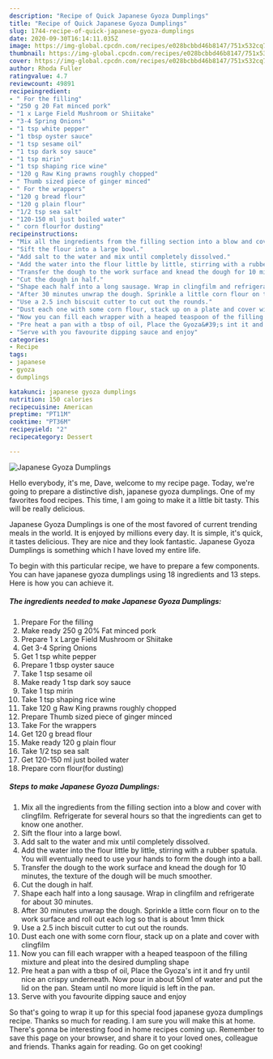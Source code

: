 ```yaml
---
description: "Recipe of Quick Japanese Gyoza Dumplings"
title: "Recipe of Quick Japanese Gyoza Dumplings"
slug: 1744-recipe-of-quick-japanese-gyoza-dumplings
date: 2020-09-30T16:14:11.035Z
image: https://img-global.cpcdn.com/recipes/e028bcbbd46b8147/751x532cq70/japanese-gyoza-dumplings-recipe-main-photo.jpg
thumbnail: https://img-global.cpcdn.com/recipes/e028bcbbd46b8147/751x532cq70/japanese-gyoza-dumplings-recipe-main-photo.jpg
cover: https://img-global.cpcdn.com/recipes/e028bcbbd46b8147/751x532cq70/japanese-gyoza-dumplings-recipe-main-photo.jpg
author: Rhoda Fuller
ratingvalue: 4.7
reviewcount: 49891
recipeingredient:
- " For the filling"
- "250 g 20 Fat minced pork"
- "1 x Large Field Mushroom or Shiitake"
- "3-4 Spring Onions"
- "1 tsp white pepper"
- "1 tbsp oyster sauce"
- "1 tsp sesame oil"
- "1 tsp dark soy sauce"
- "1 tsp mirin"
- "1 tsp shaping rice wine"
- "120 g Raw King prawns roughly chopped"
- " Thumb sized piece of ginger minced"
- " For the wrappers"
- "120 g bread flour"
- "120 g plain flour"
- "1/2 tsp sea salt"
- "120-150 ml just boiled water"
- " corn flourfor dusting"
recipeinstructions:
- "Mix all the ingredients from the filling section into a blow and cover with clingfilm. Refrigerate for several hours so that the ingredients can get to know one another."
- "Sift the flour into a large bowl."
- "Add salt to the water and mix until completely dissolved."
- "Add the water into the flour little by little, stirring with a rubber spatula. You will eventually need to use your hands to form the dough into a ball."
- "Transfer the dough to the work surface and knead the dough for 10 minutes, the texture of the dough will be much smoother."
- "Cut the dough in half."
- "Shape each half into a long sausage. Wrap in clingfilm and refrigerate for about 30 minutes."
- "After 30 minutes unwrap the dough. Sprinkle a little corn flour on to the work surface and roll out each log so that is about 1mm thick"
- "Use a 2.5 inch biscuit cutter to cut out the rounds."
- "Dust each one with some corn flour, stack up on a plate and cover with clingfilm"
- "Now you can fill each wrapper with a heaped teaspoon of the filling mixture and pleat into the desired dumpling shape"
- "Pre heat a pan with a tbsp of oil, Place the Gyoza&#39;s int it and fry until nice an crispy underneath. Now pour in about 50ml of water and put the lid on the pan. Steam until no more liquid is left in the pan."
- "Serve with you favourite dipping sauce and enjoy"
categories:
- Recipe
tags:
- japanese
- gyoza
- dumplings

katakunci: japanese gyoza dumplings 
nutrition: 150 calories
recipecuisine: American
preptime: "PT11M"
cooktime: "PT36M"
recipeyield: "2"
recipecategory: Dessert

---
```



![Japanese Gyoza Dumplings](https://img-global.cpcdn.com/recipes/e028bcbbd46b8147/751x532cq70/japanese-gyoza-dumplings-recipe-main-photo.jpg)

Hello everybody, it's me, Dave, welcome to my recipe page. Today, we're going to prepare a distinctive dish, japanese gyoza dumplings. One of my favorites food recipes. This time, I am going to make it a little bit tasty. This will be really delicious.

Japanese Gyoza Dumplings is one of the most favored of current trending meals in the world. It is enjoyed by millions every day. It is simple, it's quick, it tastes delicious. They are nice and they look fantastic. Japanese Gyoza Dumplings is something which I have loved my entire life.




To begin with this particular recipe, we have to prepare a few components. You can have japanese gyoza dumplings using 18 ingredients and 13 steps. Here is how you can achieve it.

<!--inarticleads1-->

##### The ingredients needed to make Japanese Gyoza Dumplings:

1. Prepare  For the filling
1. Make ready 250 g 20% Fat minced pork
1. Prepare 1 x Large Field Mushroom or Shiitake
1. Get 3-4 Spring Onions
1. Get 1 tsp white pepper
1. Prepare 1 tbsp oyster sauce
1. Take 1 tsp sesame oil
1. Make ready 1 tsp dark soy sauce
1. Take 1 tsp mirin
1. Take 1 tsp shaping rice wine
1. Take 120 g Raw King prawns roughly chopped
1. Prepare  Thumb sized piece of ginger minced
1. Take  For the wrappers
1. Get 120 g bread flour
1. Make ready 120 g plain flour
1. Take 1/2 tsp sea salt
1. Get 120-150 ml just boiled water
1. Prepare  corn flour(for dusting)




<!--inarticleads2-->

##### Steps to make Japanese Gyoza Dumplings:

1. Mix all the ingredients from the filling section into a blow and cover with clingfilm. Refrigerate for several hours so that the ingredients can get to know one another.
1. Sift the flour into a large bowl.
1. Add salt to the water and mix until completely dissolved.
1. Add the water into the flour little by little, stirring with a rubber spatula. You will eventually need to use your hands to form the dough into a ball.
1. Transfer the dough to the work surface and knead the dough for 10 minutes, the texture of the dough will be much smoother.
1. Cut the dough in half.
1. Shape each half into a long sausage. Wrap in clingfilm and refrigerate for about 30 minutes.
1. After 30 minutes unwrap the dough. Sprinkle a little corn flour on to the work surface and roll out each log so that is about 1mm thick
1. Use a 2.5 inch biscuit cutter to cut out the rounds.
1. Dust each one with some corn flour, stack up on a plate and cover with clingfilm
1. Now you can fill each wrapper with a heaped teaspoon of the filling mixture and pleat into the desired dumpling shape
1. Pre heat a pan with a tbsp of oil, Place the Gyoza&#39;s int it and fry until nice an crispy underneath. Now pour in about 50ml of water and put the lid on the pan. Steam until no more liquid is left in the pan.
1. Serve with you favourite dipping sauce and enjoy




So that's going to wrap it up for this special food japanese gyoza dumplings recipe. Thanks so much for reading. I am sure you will make this at home. There's gonna be interesting food in home recipes coming up. Remember to save this page on your browser, and share it to your loved ones, colleague and friends. Thanks again for reading. Go on get cooking!
